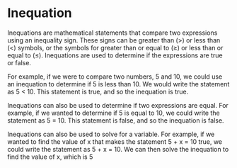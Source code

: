 # Inequation

Inequations are mathematical statements that compare two expressions using an inequality sign. These signs can be greater than (>) or less than (<) symbols, or the symbols for greater than or equal to (≥) or less than or equal to (≤). Inequations are used to determine if the expressions are true or false.

For example, if we were to compare two numbers, 5 and 10, we could use an inequation to determine if 5 is less than 10. We would write the statement as 5 < 10. This statement is true, and so the inequation is true.

Inequations can also be used to determine if two expressions are equal. For example, if we wanted to determine if 5 is equal to 10, we could write the statement as 5 = 10. This statement is false, and so the inequation is false.

Inequations can also be used to solve for a variable. For example, if we wanted to find the value of x that makes the statement 5 + x = 10 true, we could write the statement as 5 + x = 10. We can then solve the inequation to find the value of x, which is 5
